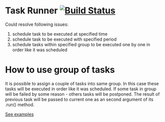 Task Runner [![Build Status](https://travis-ci.com/vitali-ausianik/task-runner.svg?token=LqnKjCz4apWQtEE5ynMc&branch=master)](https://travis-ci.com/vitali-ausianik/task-runner)
============
Could resolve following issues:

1. schedule task to be executed at specified time
2. schedule task to be executed with specified period
3. schedule tasks within specified group to be executed one by one in order like it was scheduled

How to use group of tasks
=========================
It is possible to assign a couple of tasks into same group.
In this case these tasks will be executed in order like it was scheduled.
If some task in group will be failed by some reason - others tasks will be postponed.
The result of previous task will be passed to current one as an second argument of its .run() method.

[See examples](examples/scheduler.js)
